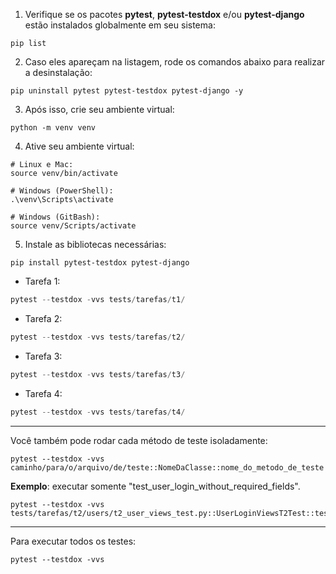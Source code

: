 
1. Verifique se os pacotes **pytest**, **pytest-testdox** e/ou **pytest-django** estão instalados globalmente em seu sistema:
```shell
pip list
```

2. Caso eles apareçam na listagem, rode os comandos abaixo para realizar a desinstalação:

```shell
pip uninstall pytest pytest-testdox pytest-django -y
```

3. Após isso, crie seu ambiente virtual:
```shell
python -m venv venv
```

4. Ative seu ambiente virtual:

```shell
# Linux e Mac:
source venv/bin/activate

# Windows (PowerShell):
.\venv\Scripts\activate

# Windows (GitBash):
source venv/Scripts/activate
```

5. Instale as bibliotecas necessárias:

```shell
pip install pytest-testdox pytest-django
```


- Tarefa 1:
```python
pytest --testdox -vvs tests/tarefas/t1/
```

- Tarefa 2:
```python
pytest --testdox -vvs tests/tarefas/t2/
```

- Tarefa 3:
```python
pytest --testdox -vvs tests/tarefas/t3/
```

- Tarefa 4:
```python
pytest --testdox -vvs tests/tarefas/t4/
```
---

Você também pode rodar cada método de teste isoladamente:

```shell
pytest --testdox -vvs caminho/para/o/arquivo/de/teste::NomeDaClasse::nome_do_metodo_de_teste
```

**Exemplo**: executar somente "test_user_login_without_required_fields".

```shell
pytest --testdox -vvs tests/tarefas/t2/users/t2_user_views_test.py::UserLoginViewsT2Test::test_user_login_without_required_fields
```
--- 

Para executar todos os testes:
```shell
pytest --testdox -vvs
```